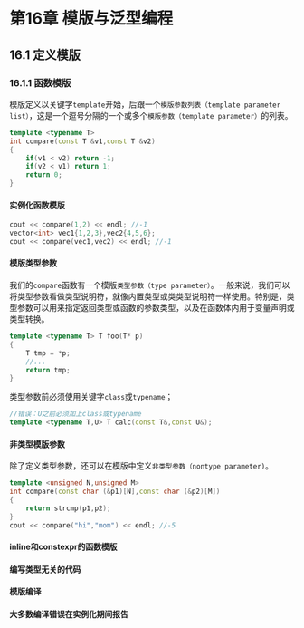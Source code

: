 # 第16章 模版与泛型编程

## 16.1 定义模版

### 16.1.1 函数模版

模版定义以关键字`template`开始，后跟一个`模版参数列表（template parameter list）`，这是一个逗号分隔的一个或多个`模版参数（template parameter）`的列表。

```cpp
template <typename T>
int compare(const T &v1,const T &v2)
{
    if(v1 < v2) return -1;
    if(v2 < v1) return 1;
    return 0;
}
```

#### 实例化函数模版

```cpp
cout << compare(1,2) << endl; //-1
vector<int> vec1{1,2,3},vec2{4,5,6};
cout << compare(vec1,vec2) << endl; //-1
```

#### 模版类型参数

我们的`compare`函数有一个模版`类型参数（type parameter）`。一般来说，我们可以将类型参数看做类型说明符，就像内置类型或类类型说明符一样使用。特别是，类型参数可以用来指定返回类型或函数的参数类型，以及在函数体内用于变量声明或类型转换。

```cpp
template <typename T> T foo(T* p)
{
    T tmp = *p;
    //...
    return tmp;
}
```

类型参数前必须使用关键字`class`或`typename`；

```cpp
//错误：U之前必须加上class或typename
template <typename T,U> T calc(const T&,const U&);
```

#### 非类型模版参数

除了定义类型参数，还可以在模版中定义`非类型参数（nontype parameter)`。

```cpp
template <unsigned N,unsigned M>
int compare(const char (&p1)[N],const char (&p2)[M])
{
    return strcmp(p1,p2);
}
cout << compare("hi","mom") << endl; //-5
```

#### inline和constexpr的函数模版

#### 编写类型无关的代码

#### 模版编译

#### 大多数编译错误在实例化期间报告

